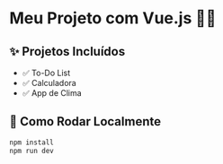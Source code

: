# Meu Projeto com Vue.js 👨‍💻

## ✨ Projetos Incluídos
- ✅ To-Do List  
- ✅ Calculadora  
- ✅ App de Clima  

## 🚀 Como Rodar Localmente
```bash
npm install
npm run dev
